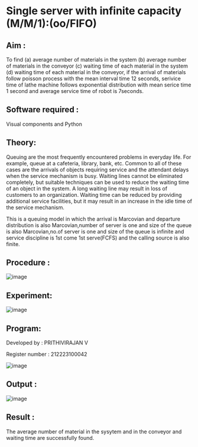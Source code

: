 # Single server with infinite capacity (M/M/1):(oo/FIFO)
## Aim :
To find (a) average number of materials in the system (b) average number of materials in the conveyor (c) waiting time of each material in the system (d) waiting time of each material in the conveyor, if the arrival  of materials follow poisson process with the mean interval time 12 seconds, serivice time of lathe machine follows exponential distribution with mean serice time 1 second and average service time of robot is 7seconds.

## Software required :
Visual components and Python

## Theory:
Queuing are the most frequently encountered problems in everyday life. For example, queue at a cafeteria, library, bank, etc. Common to all of these cases are the arrivals of objects requiring service and the attendant delays when the service mechanism is busy. Waiting lines cannot be eliminated completely, but suitable techniques can be used to reduce the waiting time of an object in the system. A long waiting line may result in loss of customers to an organization. Waiting time can be reduced by providing additional service facilities, but it may result in an increase in the idle time of the service mechanism.

This is a queuing model in which the arrival is Marcovian and departure distribution is also Marcovian,number of server is one and size of the queue is also Marcovian,no.of server is one and size of the queue is infinite and service discipline is 1st come 1st serve(FCFS) and the calling source is also finite.

## Procedure :

![image](https://github.com/Prithivirajan2911/Single-server-infinite-capacity---Markov-Model/assets/147020085/ebe85ab3-2c1e-4b62-80a6-5d9f8acdeae9)

## Experiment:

![image](https://github.com/Prithivirajan2911/Single-server-infinite-capacity---Markov-Model/assets/147020085/a633ad3a-85d3-49ac-a9d8-aa5aab4c386b)

## Program:

Developed by : PRITHIVIRAJAN V

Register number : 212223100042

![image](https://github.com/ramjan1729/Single-server-infinite-capacity---Markov-Model/assets/103921593/5f1fd58d-5929-4c51-89ea-4cef009e5bad)

## Output :

![image](https://github.com/Prithivirajan2911/Single-server-infinite-capacity---Markov-Model/assets/147020085/617f670a-978e-4607-b5b6-473042a0b5b1)

## Result :

The average number of material in the sysytem and in the conveyor and waiting time are successfully found.

